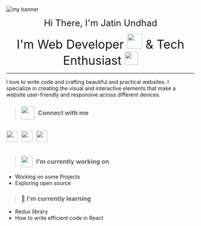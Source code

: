 ![my banner](https://github.com/jatinundhad/jatinundhad/assets/104631814/73ba94d6-57d6-4573-9867-449eca366e41)

<p align="center">
<font size="5"> 
Hi There, I'm Jatin Undhad
</font>
</p>

<p align="center">
<font size="6"> I'm Web Developer <img width="40px" src="https://github.githubassets.com/images/icons/emoji/unicode/1f4bb.png?v8"/> & Tech Enthusiast <img width="35px" src="https://github.githubassets.com/images/icons/emoji/unicode/1f468-1f4bb.png?v8"/> 
</font>
</p>

---

<p>I love to write code and crafting beautiful and practical websites. I specialize in creating the visual and interactive elements that make a website user-friendly and responsive across different devices.
</p>

> <h3 style="display:flex; align-items:center;"><img style="margin-right:10px;" width="35px" src="https://github.githubassets.com/images/icons/emoji/unicode/1f91d.png?v8" /> Connect with me</h3>

<div style="display:flex; align-items:center;">

[<img width="30px" style="margin-right:10px;" src="https://github.com/jatinundhad/jatinundhad/assets/104631814/69a1aa37-bd09-443c-a79f-592242d16bd9" />](https://www.linkedin.com/in/jatinundhad/)

[<img width="30px" style="margin-right:10px;" src="https://github.com/jatinundhad/jatinundhad/assets/104631814/9f63859c-6d23-48ba-b483-36680fe12bbd" />](https://www.instagram.com/jatinundhad/)

[<img width="30px" style="margin-right:10px;" src="https://github.com/jatinundhad/jatinundhad/assets/104631814/99184cc9-9e43-44e3-b9f3-15c979945822" />](mailto:jatinundhad0712@gmail.com)

</div>

> <h3 style="display:flex; align-items:center;"><img width="30px" style="margin-right:10px;" src="https://github.githubassets.com/images/icons/emoji/unicode/1f468-1f4bc.png?v8" /> I'm currently working on</h3>

- Working on some Projects
- Exploring open source

> <h3 style="display:flex; align-items:center;">👀 I'm currently learning</h3>

- Redux library
- How to write efficient code in React

